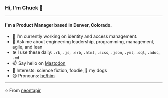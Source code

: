 <!--
**neontapir/neontapir** is a ✨ _special_ ✨ repository because its `README.md` (this file) appears on your GitHub profile.

Here are some ideas to get you started:

- 🔭 I’m currently working on ...
- 🌱 I’m currently learning ...
- 👯 I’m looking to collaborate on ...
- 🤔 I’m looking for help with ...
- 💬 Ask me about ...
- 📫 How to reach me: ...
- 😄 Pronouns: ...
- ⚡ Fun fact: ...
-->

### Hi, I'm Chuck 👋
---

#### I'm a Product Manager based in Denver, Colorado.

- 🔭 I’m currently working on identity and access management.
- 💬 Ask me about engineering leadership, programming, management, agile, and lean
- ⚙️ I use these daily: `.rb`, `.js`, `.erb`, `.html`, `.scss`, `.json`, `.yml`, `.sql`, `.adoc`, `.md`
- 📫 Say hello on [Mastodon](https://ruby.social/@neontapir)
- 💜 Interests: science fiction, foodie, 🐶 my dogs
- 😄 Pronouns: [he/him](http://pronouns.org/he)

---

⭐️ From [neontapir](https://github.com/neontapir)
